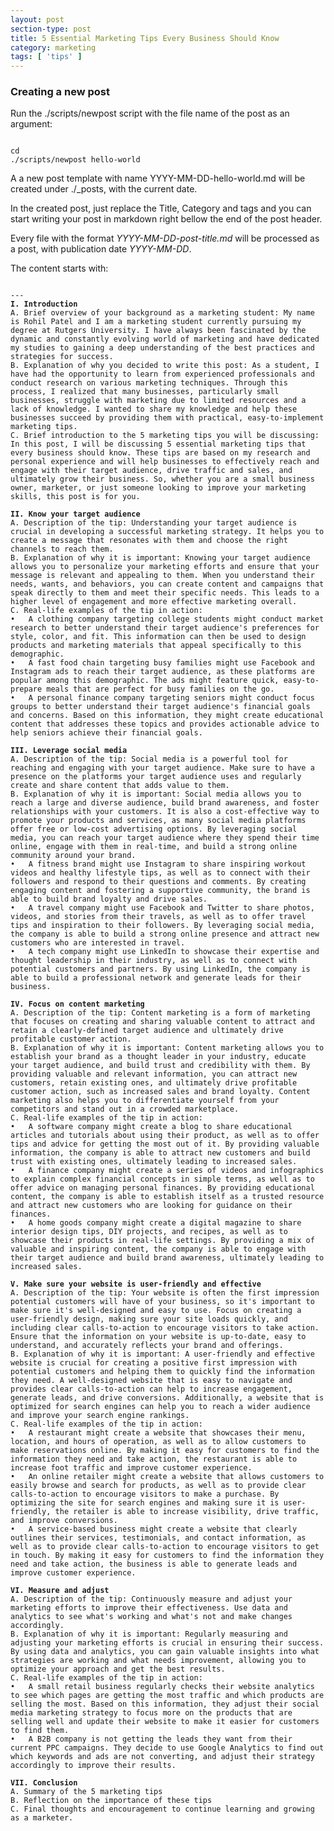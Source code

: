 ```yaml
---
layout: post
section-type: post
title: 5 Essential Marketing Tips Every Business Should Know
category: marketing
tags: [ 'tips' ]
---
```


### Creating a new post

Run the ./scripts/newpost script with the file name of the post as an argument:

<pre><code data-trim class="bash">
cd <your { Personal } repo>
./scripts/newpost hello-world
</code></pre>

A a new post template with name YYYY-MM-DD-hello-world.md will be created under ./\_posts, with the current date.

In the created post, just replace the Title, Category and tags and you can
start writing your post in markdown right bellow the end of the post header.

Every file with the format <i>YYYY-MM-DD-post-title.md</i> will be processed as a
post, with publication date <i>YYYY-MM-DD</i>.

The content starts with:

<pre><code data-trim class="yaml">
---
<b>I. Introduction</b>
A. Brief overview of your background as a marketing student: My name is Rohil Patel and I am a marketing student currently pursuing my degree at Rutgers University. I have always been fascinated by the dynamic and constantly evolving world of marketing and have dedicated my studies to gaining a deep understanding of the best practices and strategies for success.
B. Explanation of why you decided to write this post: As a student, I have had the opportunity to learn from experienced professionals and conduct research on various marketing techniques. Through this process, I realized that many businesses, particularly small businesses, struggle with marketing due to limited resources and a lack of knowledge. I wanted to share my knowledge and help these businesses succeed by providing them with practical, easy-to-implement marketing tips.
C. Brief introduction to the 5 marketing tips you will be discussing: In this post, I will be discussing 5 essential marketing tips that every business should know. These tips are based on my research and personal experience and will help businesses to effectively reach and engage with their target audience, drive traffic and sales, and ultimately grow their business. So, whether you are a small business owner, marketer, or just someone looking to improve your marketing skills, this post is for you.

<b>II. Know your target audience</b>
A. Description of the tip: Understanding your target audience is crucial in developing a successful marketing strategy. It helps you to create a message that resonates with them and choose the right channels to reach them.
B. Explanation of why it is important: Knowing your target audience allows you to personalize your marketing efforts and ensure that your message is relevant and appealing to them. When you understand their needs, wants, and behaviors, you can create content and campaigns that speak directly to them and meet their specific needs. This leads to a higher level of engagement and more effective marketing overall.
C. Real-life examples of the tip in action:
•	A clothing company targeting college students might conduct market research to better understand their target audience's preferences for style, color, and fit. This information can then be used to design products and marketing materials that appeal specifically to this demographic.
•	A fast food chain targeting busy families might use Facebook and Instagram ads to reach their target audience, as these platforms are popular among this demographic. The ads might feature quick, easy-to-prepare meals that are perfect for busy families on the go.
•	A personal finance company targeting seniors might conduct focus groups to better understand their target audience's financial goals and concerns. Based on this information, they might create educational content that addresses these topics and provides actionable advice to help seniors achieve their financial goals.

<b>III. Leverage social media</b>
A. Description of the tip: Social media is a powerful tool for reaching and engaging with your target audience. Make sure to have a presence on the platforms your target audience uses and regularly create and share content that adds value to them.
B. Explanation of why it is important: Social media allows you to reach a large and diverse audience, build brand awareness, and foster relationships with your customers. It is also a cost-effective way to promote your products and services, as many social media platforms offer free or low-cost advertising options. By leveraging social media, you can reach your target audience where they spend their time online, engage with them in real-time, and build a strong online community around your brand.
•	A fitness brand might use Instagram to share inspiring workout videos and healthy lifestyle tips, as well as to connect with their followers and respond to their questions and comments. By creating engaging content and fostering a supportive community, the brand is able to build brand loyalty and drive sales.
•	A travel company might use Facebook and Twitter to share photos, videos, and stories from their travels, as well as to offer travel tips and inspiration to their followers. By leveraging social media, the company is able to build a strong online presence and attract new customers who are interested in travel.
•	A tech company might use LinkedIn to showcase their expertise and thought leadership in their industry, as well as to connect with potential customers and partners. By using LinkedIn, the company is able to build a professional network and generate leads for their business.

<b>IV. Focus on content marketing</b>
A. Description of the tip: Content marketing is a form of marketing that focuses on creating and sharing valuable content to attract and retain a clearly-defined target audience and ultimately drive profitable customer action.
B. Explanation of why it is important: Content marketing allows you to establish your brand as a thought leader in your industry, educate your target audience, and build trust and credibility with them. By providing valuable and relevant information, you can attract new customers, retain existing ones, and ultimately drive profitable customer action, such as increased sales and brand loyalty. Content marketing also helps you to differentiate yourself from your competitors and stand out in a crowded marketplace.
C. Real-life examples of the tip in action:
•	A software company might create a blog to share educational articles and tutorials about using their product, as well as to offer tips and advice for getting the most out of it. By providing valuable information, the company is able to attract new customers and build trust with existing ones, ultimately leading to increased sales.
•	A finance company might create a series of videos and infographics to explain complex financial concepts in simple terms, as well as to offer advice on managing personal finances. By providing educational content, the company is able to establish itself as a trusted resource and attract new customers who are looking for guidance on their finances.
•	A home goods company might create a digital magazine to share interior design tips, DIY projects, and recipes, as well as to showcase their products in real-life settings. By providing a mix of valuable and inspiring content, the company is able to engage with their target audience and build brand awareness, ultimately leading to increased sales.

<b>V. Make sure your website is user-friendly and effective</b>
A. Description of the tip: Your website is often the first impression potential customers will have of your business, so it's important to make sure it's well-designed and easy to use. Focus on creating a user-friendly design, making sure your site loads quickly, and including clear calls-to-action to encourage visitors to take action. Ensure that the information on your website is up-to-date, easy to understand, and accurately reflects your brand and offerings.
B. Explanation of why it is important: A user-friendly and effective website is crucial for creating a positive first impression with potential customers and helping them to quickly find the information they need. A well-designed website that is easy to navigate and provides clear calls-to-action can help to increase engagement, generate leads, and drive conversions. Additionally, a website that is optimized for search engines can help you to reach a wider audience and improve your search engine rankings.
C. Real-life examples of the tip in action:
•	A restaurant might create a website that showcases their menu, location, and hours of operation, as well as to allow customers to make reservations online. By making it easy for customers to find the information they need and take action, the restaurant is able to increase foot traffic and improve customer experience.
•	An online retailer might create a website that allows customers to easily browse and search for products, as well as to provide clear calls-to-action to encourage visitors to make a purchase. By optimizing the site for search engines and making sure it is user-friendly, the retailer is able to increase visibility, drive traffic, and improve conversions.
•	A service-based business might create a website that clearly outlines their services, testimonials, and contact information, as well as to provide clear calls-to-action to encourage visitors to get in touch. By making it easy for customers to find the information they need and take action, the business is able to generate leads and improve customer experience.

<b>VI. Measure and adjust</b>
A. Description of the tip: Continuously measure and adjust your marketing efforts to improve their effectiveness. Use data and analytics to see what's working and what's not and make changes accordingly.
B. Explanation of why it is important: Regularly measuring and adjusting your marketing efforts is crucial in ensuring their success. By using data and analytics, you can gain valuable insights into what strategies are working and what needs improvement, allowing you to optimize your approach and get the best results.
C. Real-life examples of the tip in action:
•	A small retail business regularly checks their website analytics to see which pages are getting the most traffic and which products are selling the most. Based on this information, they adjust their social media marketing strategy to focus more on the products that are selling well and update their website to make it easier for customers to find them.
•	A B2B company is not getting the leads they want from their current PPC campaigns. They decide to use Google Analytics to find out which keywords and ads are not converting, and adjust their strategy accordingly to improve their results.

<b>VII. Conclusion</b>
A. Summary of the 5 marketing tips
B. Reflection on the importance of these tips
C. Final thoughts and encouragement to continue learning and growing as a marketer.
